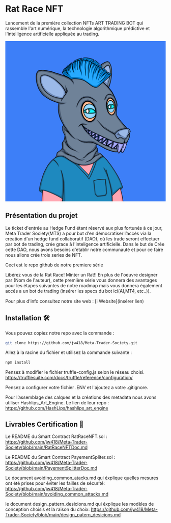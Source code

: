 # Rat Race NFT

Lancement de la première collection NFTs ART TRADING BOT qui rassemble l'art numérique, la technologie algorithmique prédictive et l'intelligence artificielle appliquée au trading.

![](https://github.com/jw418/Meta-Trader-Society/blob/main/logo.png)

## Présentation du projet

Le ticket d'entrée au Hedge Fund étant réservé aux plus fortunés à ce jour, Meta Trader Society(MTS) a pour but d'en démocratiser l’accès via la création d'un hedge fund collaboratif (DAO), où les trade seront effectuer par bot de trading, crée grace à l'inteligence artificielle.
Dans le but de Crée cette DAO, nous avons besoins d'etablir notre communauté et pour ce faire nous allons crée trois series de NFT.

Ceci est le repo github de notre premiere série 

Libérez vous de la Rat Race! Minter un Rat!! En plus de l'oeuvre designer par (Nom de l'auteur), cette première série vous donnera des avantages pour les étapes suivantes de notre roadmap mais vous donnera également accés a un bot de trading (insérer les specs du bot ici(AI,MT4, etc..)).

Pour plus d'info consultez notre site web : [ℹ️ Website](insérer lien)


## Installation 🛠️

Vous pouvez copiez notre repo avec la commande : 
```sh
git clone https://github.com/jw418/Meta-Trader-Society.git
```

Allez à la racine du fichier et utilisez la commande suivante :
```sh
npm install
```

Pensez à modifier le fichier truffle-config.js selon le réseau choisi.
https://trufflesuite.com/docs/truffle/reference/configuration/

Pensez a configurer votre fichier .ENV et l'ajoutez a votre .gitignore.

Pour l’assemblage des calques et la créations des metadata nous avons 
utiliser Hashlips_Art_Engine.
Le lien de leur repo : https://github.com/HashLips/hashlips_art_engine


## Livrables Certification :file_folder:

Le README du Smart Contract RatRaceNFT.sol :
https://github.com/jw418/Meta-Trader-Society/blob/main/RatRaceNFTDoc.md

Le README du Smart Contract PayementSpliter.sol :
https://github.com/jw418/Meta-Trader-Society/blob/main/PayementSplitterDoc.md

Le document avoiding_common_atacks.md qui éxplique quelles mesures ont été prises pour éviter les failles de sécurité:
https://github.com/jw418/Meta-Trader-Society/blob/main/avoiding_common_attacks.md

le document design_pattern_desicions.md qui éxplique les modèles de conception choisis et la raison du choix:
https://github.com/jw418/Meta-Trader-Society/blob/main/design_patern_desicions.md

